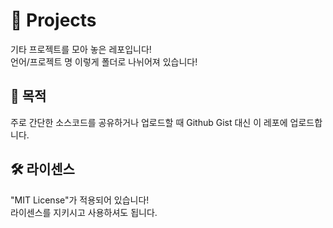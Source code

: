 # 🎃 Projects
기타 프로젝트를 모아 놓은 레포입니다!
<br>
언어/프로젝트 명 이렇게 폴더로 나뉘어져 있습니다!
## 📌 목적
주로 간단한 소스코드를 공유하거나 업로드할 때 Github Gist 대신 이 레포에 업로드합니다.
## 🛠️ 라이센스
"MIT License"가 적용되어 있습니다!
<br>
라이센스를 지키시고 사용하셔도 됩니다.
